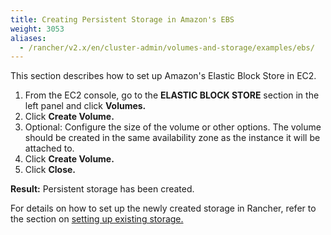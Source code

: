 ```yaml
---
title: Creating Persistent Storage in Amazon's EBS
weight: 3053
aliases:
  - /rancher/v2.x/en/cluster-admin/volumes-and-storage/examples/ebs/
---
```


This section describes how to set up Amazon's Elastic Block Store in EC2.

1. From the EC2 console, go to the **ELASTIC BLOCK STORE** section in the left panel and click **Volumes.**
1. Click **Create Volume.**
1. Optional: Configure the size of the volume or other options. The volume should be created in the same availability zone as the instance it will be attached to.
1. Click **Create Volume.**
1. Click **Close.**

**Result:** Persistent storage has been created.

For details on how to set up the newly created storage in Rancher, refer to the section on [setting up existing storage.]({{<baseurl>}}/rancher/v2.5/en/cluster-admin/volumes-and-storage/attaching-existing-storage/)